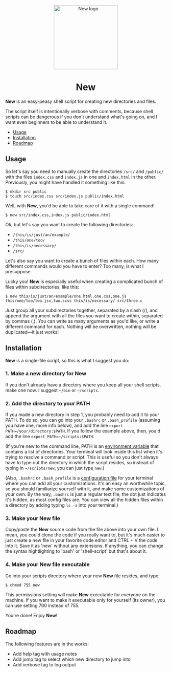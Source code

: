 <div align="center">
  <img alt="New logo" src="https://res.cloudinary.com/ulitroyo/image/upload/v1534011660/assets/New_logo.svg" width=200px />
  <h1>New</h1>  
</div>

**New** is an easy-peasy shell script for creating new directories and files.

The script itself is intentionally verbose with comments, because shell scripts can be dangerous if you don't understand what's going on, and I want even beginners to be able to understand it.

- [Usage](#usage)
- [Installation](#installation)
- [Roadmap](#roadmap)

## Usage

So let's say you need to manually create the directories `/src/` and `/public/` with the files `index.css` and `index.js` in one and `index.html` in the other. Previously, you might have handled it something like this:

```shell-script
$ mkdir src public
$ touch src/index.css src/index.js public/index.html
```

Well, with **New**, you'd be able to take care of it with a single command!

```shell-script
$ new src/index.css,index.js public/index.html
```

Ok, but let's say you want to create the following directories:
 - `/this/is/just/an/example/`
 - `/this/one/too/`
 - `/this/is/necessary/`
 - `/src/`
 
Let's also say you want to create a bunch of files within each. How many different commands would you have to enter? Too many, is what I presuppose.

Lucky you! **New** is especially useful when creating a complicated bunch of files within subdirectories, like this:

```shell-script
$ new this/is/just/an/example/one.html,one.css,one.js this/one/too/two.jsx,two.scss this/is/necessary/ src/three.c
```

Just group all your subdirectories together, separated by a slash (/), and append the argument with all the files you want to create within, separated by commas (,). You can write as many arguments as you'd like, or write a different command for each. Nothing will be overwritten, nothing will be duplicated—it just works!

## Installation

**New** is a single-file script, so this is what I suggest you do:

### 1. Make a new directory for New
If you don't already have a directory where you keep all your shell scripts, make one now. I suggest `~/bin` or `~/scripts`.

### 2. Add the directory to your PATH
If you made a new directory in step 1, you probably need to add it to your PATH. To do so, you can go into your `.bashrc` or `.bash_profile` (assuming you have one, more info below), and add the line `export PATH=/your/directory:$PATH`. If you follow the example above, then, you'd add the line `export PATH=~/scripts:$PATH`.

   (If you're new to the command line, PATH is an [environment variable] that contains a list of directories. Your terminal will look inside this list when it's trying to resolve a command or script. This is useful so you don't always have to type out the directory in which the script resides, so instead of typing in `~/scripts/new`, you can just type `new`.)  
   
   (Also, `.bashrc` or `.bash_profile` is a [configuration file] for your terminal where you can add all your customizations. It's an easy an worthwhile topic, so you should familiarize yourself with it, and make some customizations of your own. By the way, `.bashrc` is just a regular text file; the dot just indicates it's hidden, as most config files are. You can view all the hidden files within a directory by adding typing `ls -a` into your terminal.)  
   
### 3. Make your New file
Copy/paste the **New** source code from the file above into your own file. I mean, you could clone the code if you really want to, but it's much easier to just create a new file in your favorite code editor and CTRL + V the code into it. Save it as 'new' without any extensions. If anything, you can change the syntax hightlighting to 'bash' or 'shell-script' but that's about it.

### 4. Make your New file executable
Go into your scripts directory where your new **New** file resides, and type:

```shell-script
$ chmod 755 new
```

This permissions setting will make **New** executable for everyone on the machine. If you want to make it executable only for yourself (its owner), you can use setting 700 instead of 755.

You're done! Enjoy **New**!

## Roadmap

The following features are in the works:

- Add help tag with usage notes
- Add jump tag to select which new directory to jump into
- Add verbose tag to log output




[environment variable]: https://codeburst.io/linux-environment-variables-53cea0245dc9
[configuration file]: https://www.maketecheasier.com/what-is-bashrc/

